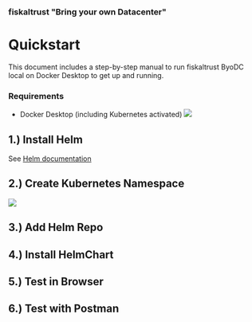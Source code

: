 ### fiskaltrust "Bring your own Datacenter"
# Quickstart

This document includes a step-by-step manual to run fiskaltrust ByoDC local on Docker Desktop to get up and running.

### Requirements
- Docker Desktop (including Kubernetes activated)
![](images/.png)

## 1.) Install Helm
See [Helm documentation](https://helm.sh/docs/intro/install/)

## 2.) Create Kubernetes Namespace
![](images/.png)

## 3.) Add Helm Repo

## 4.) Install HelmChart

## 5.) Test in Browser

## 6.) Test with Postman
